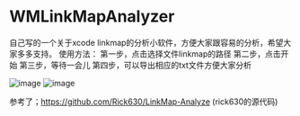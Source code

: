 # WMLinkMapAnalyzer
自己写的一个关于xcode linkmap的分析小软件，方便大家跟容易的分析，希望大家多多支持。
使用方法：
第一步，点击选择文件linkmap的路径
第二步，点击开始
第三步，等待一会儿
第四步，可以导出相应的txt文件方便大家分析

![image](http://img.blog.csdn.net/20160105144046323?watermark/2/text/aHR0cDovL2Jsb2cuY3Nkbi5uZXQv/font/5a6L5L2T/fontsize/400/fill/I0JBQkFCMA==/dissolve/70/gravity/Center)
![image](https://github.com/WMSmile/WMLinkMapAnalyzer/show.jpg)




参考了；https://github.com/Rick630/LinkMap-Analyze (rick630的源代码)
